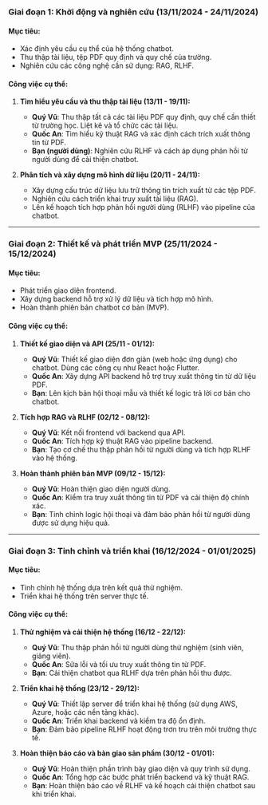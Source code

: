 ### **Giai đoạn 1: Khởi động và nghiên cứu (13/11/2024 - 24/11/2024)**

#### **Mục tiêu:**

- Xác định yêu cầu cụ thể của hệ thống chatbot.
- Thu thập tài liệu, tệp PDF quy định và quy chế của trường.
- Nghiên cứu các công nghệ cần sử dụng: RAG, RLHF.

#### **Công việc cụ thể:**

1. **Tìm hiểu yêu cầu và thu thập tài liệu (13/11 - 19/11):**
    
    - **Quý Vũ**: Thu thập tất cả các tài liệu PDF quy định, quy chế cần thiết từ trường học. Liệt kê và tổ chức các tài liệu.
    - **Quốc An**: Tìm hiểu kỹ thuật RAG và xác định cách trích xuất thông tin từ PDF.
    - **Bạn (người dùng)**: Nghiên cứu RLHF và cách áp dụng phản hồi từ người dùng để cải thiện chatbot.
2. **Phân tích và xây dựng mô hình dữ liệu (20/11 - 24/11):**
    
    - Xây dựng cấu trúc dữ liệu lưu trữ thông tin trích xuất từ các tệp PDF.
    - Nghiên cứu cách triển khai truy xuất tài liệu (RAG).
    -  Lên kế hoạch tích hợp phản hồi người dùng (RLHF) vào pipeline của chatbot.

---

### **Giai đoạn 2: Thiết kế và phát triển MVP (25/11/2024 - 15/12/2024)**

#### **Mục tiêu:**

- Phát triển giao diện frontend.
- Xây dựng backend hỗ trợ xử lý dữ liệu và tích hợp mô hình.
- Hoàn thành phiên bản chatbot cơ bản (MVP).

#### **Công việc cụ thể:**

1. **Thiết kế giao diện và API (25/11 - 01/12):**
    
    - **Quý Vũ**: Thiết kế giao diện đơn giản (web hoặc ứng dụng) cho chatbot. Dùng các công cụ như React hoặc Flutter.
    - **Quốc An**: Xây dựng API backend hỗ trợ truy xuất thông tin từ dữ liệu PDF.
    - **Bạn**: Lên kịch bản hội thoại mẫu và thiết kế logic trả lời cơ bản cho chatbot.
2. **Tích hợp RAG và RLHF (02/12 - 08/12):**
    
    - **Quý Vũ**: Kết nối frontend với backend qua API.
    - **Quốc An**: Tích hợp kỹ thuật RAG vào pipeline backend.
    - **Bạn**: Tạo cơ chế thu thập phản hồi từ người dùng và tích hợp RLHF vào hệ thống.
3. **Hoàn thành phiên bản MVP (09/12 - 15/12):**
    
    - **Quý Vũ**: Hoàn thiện giao diện người dùng.
    - **Quốc An**: Kiểm tra truy xuất thông tin từ PDF và cải thiện độ chính xác.
    - **Bạn**: Tinh chỉnh logic hội thoại và đảm bảo phản hồi từ người dùng được sử dụng hiệu quả.

---

### **Giai đoạn 3: Tinh chỉnh và triển khai (16/12/2024 - 01/01/2025)**

#### **Mục tiêu:**

- Tinh chỉnh hệ thống dựa trên kết quả thử nghiệm.
- Triển khai hệ thống trên server thực tế.

#### **Công việc cụ thể:**

1. **Thử nghiệm và cải thiện hệ thống (16/12 - 22/12):**
    
    - **Quý Vũ**: Thu thập phản hồi từ người dùng thử nghiệm (sinh viên, giảng viên).
    - **Quốc An**: Sửa lỗi và tối ưu truy xuất thông tin từ PDF.
    - **Bạn**: Cải thiện chatbot qua RLHF dựa trên phản hồi thu được.
2. **Triển khai hệ thống (23/12 - 29/12):**
    
    - **Quý Vũ**: Thiết lập server để triển khai hệ thống (sử dụng AWS, Azure, hoặc các nền tảng khác).
    - **Quốc An**: Triển khai backend và kiểm tra độ ổn định.
    - **Bạn**: Đảm bảo pipeline RLHF hoạt động trơn tru trên môi trường thực tế.
3. **Hoàn thiện báo cáo và bàn giao sản phẩm (30/12 - 01/01):**
    
    - **Quý Vũ**: Hoàn thiện phần trình bày giao diện và quy trình sử dụng.
    - **Quốc An**: Tổng hợp các bước phát triển backend và kỹ thuật RAG.
    - **Bạn**: Hoàn thiện báo cáo về RLHF và kế hoạch cải thiện chatbot sau khi triển khai.